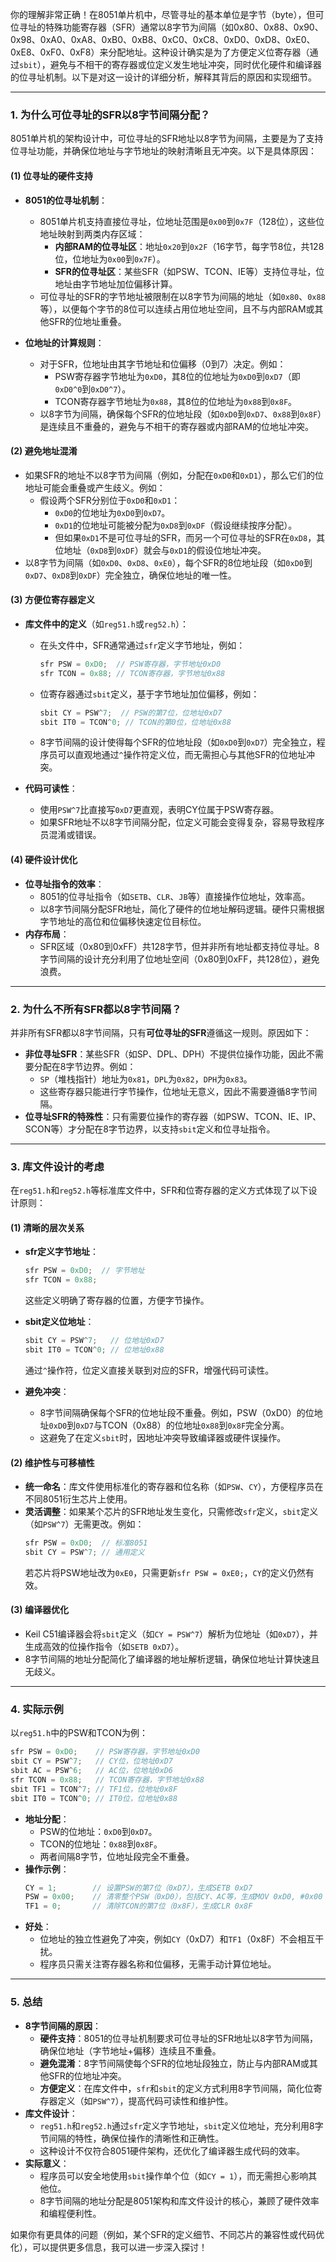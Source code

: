 你的理解非常正确！在8051单片机中，尽管寻址的基本单位是字节（byte），但可位寻址的特殊功能寄存器（SFR）通常以8字节为间隔（如0x80、0x88、0x90、0x98、0xA0、0xA8、0xB0、0xB8、0xC0、0xC8、0xD0、0xD8、0xE0、0xE8、0xF0、0xF8）来分配地址。这种设计确实是为了方便定义位寄存器（通过`sbit`），避免与不相干的寄存器或位定义发生地址冲突，同时优化硬件和编译器的位寻址机制。以下是对这一设计的详细分析，解释其背后的原因和实现细节。

---

### 1. **为什么可位寻址的SFR以8字节间隔分配？**

8051单片机的架构设计中，可位寻址的SFR地址以8字节为间隔，主要是为了支持位寻址功能，并确保位地址与字节地址的映射清晰且无冲突。以下是具体原因：

#### (1) **位寻址的硬件支持**
- **8051的位寻址机制**：
  - 8051单片机支持直接位寻址，位地址范围是`0x00`到`0x7F`（128位），这些位地址映射到两类内存区域：
    - **内部RAM的位寻址区**：地址`0x20`到`0x2F`（16字节，每字节8位，共128位，位地址为`0x00`到`0x7F`）。
    - **SFR的位寻址区**：某些SFR（如PSW、TCON、IE等）支持位寻址，位地址由字节地址加位偏移计算。
  - 可位寻址的SFR的字节地址被限制在以8字节为间隔的地址（如`0x80`、`0x88`等），以便每个字节的8位可以连续占用位地址空间，且不与内部RAM或其他SFR的位地址重叠。

- **位地址的计算规则**：
  - 对于SFR，位地址由其字节地址和位偏移（0到7）决定。例如：
    - PSW寄存器字节地址为`0xD0`，其8位的位地址为`0xD0`到`0xD7`（即`0xD0^0`到`0xD0^7`）。
    - TCON寄存器字节地址为`0x88`，其8位的位地址为`0x88`到`0x8F`。
  - 以8字节为间隔，确保每个SFR的位地址段（如`0xD0`到`0xD7`、`0x88`到`0x8F`）是连续且不重叠的，避免与不相干的寄存器或内部RAM的位地址冲突。

#### (2) **避免地址混淆**
- 如果SFR的地址不以8字节为间隔（例如，分配在`0xD0`和`0xD1`），那么它们的位地址可能会重叠或产生歧义。例如：
  - 假设两个SFR分别位于`0xD0`和`0xD1`：
    - `0xD0`的位地址为`0xD0`到`0xD7`。
    - `0xD1`的位地址可能被分配为`0xD8`到`0xDF`（假设继续按序分配）。
    - 但如果`0xD1`不是可位寻址的SFR，而另一个可位寻址的SFR在`0xD8`，其位地址（`0xD8`到`0xDF`）就会与`0xD1`的假设位地址冲突。
- 以8字节为间隔（如`0xD0`、`0xD8`、`0xE0`），每个SFR的8位地址段（如`0xD0`到`0xD7`、`0xD8`到`0xDF`）完全独立，确保位地址的唯一性。

#### (3) **方便位寄存器定义**
- **库文件中的定义**（如`reg51.h`或`reg52.h`）：
  - 在头文件中，SFR通常通过`sfr`定义字节地址，例如：
    ```c
    sfr PSW = 0xD0;  // PSW寄存器，字节地址0xD0
    sfr TCON = 0x88; // TCON寄存器，字节地址0x88
    ```
  - 位寄存器通过`sbit`定义，基于字节地址加位偏移，例如：
    ```c
    sbit CY = PSW^7;  // PSW的第7位，位地址0xD7
    sbit IT0 = TCON^0; // TCON的第0位，位地址0x88
    ```
  - 8字节间隔的设计使得每个SFR的位地址段（如`0xD0`到`0xD7`）完全独立，程序员可以直观地通过`^`操作符定义位，而无需担心与其他SFR的位地址冲突。

- **代码可读性**：
  - 使用`PSW^7`比直接写`0xD7`更直观，表明CY位属于PSW寄存器。
  - 如果SFR地址不以8字节间隔分配，位定义可能会变得复杂，容易导致程序员混淆或错误。

#### (4) **硬件设计优化**
- **位寻址指令的效率**：
  - 8051的位寻址指令（如`SETB`、`CLR`、`JB`等）直接操作位地址，效率高。
  - 以8字节间隔分配SFR地址，简化了硬件的位地址解码逻辑。硬件只需根据字节地址的高位和位偏移快速定位目标位。
- **内存布局**：
  - SFR区域（0x80到0xFF）共128字节，但并非所有地址都支持位寻址。8字节间隔的设计充分利用了位地址空间（0x80到0xFF，共128位），避免浪费。

---

### 2. **为什么不所有SFR都以8字节间隔？**

并非所有SFR都以8字节间隔，只有**可位寻址的SFR**遵循这一规则。原因如下：
- **非位寻址SFR**：某些SFR（如SP、DPL、DPH）不提供位操作功能，因此不需要分配在8字节边界。例如：
  - `SP`（堆栈指针）地址为`0x81`，`DPL`为`0x82`，`DPH`为`0x83`。
  - 这些寄存器只能进行字节操作，位地址无意义，因此不需要遵循8字节间隔。
- **位寻址SFR的特殊性**：只有需要位操作的寄存器（如PSW、TCON、IE、IP、SCON等）才分配在8字节边界，以支持`sbit`定义和位寻址指令。

---

### 3. **库文件设计的考虑**

在`reg51.h`和`reg52.h`等标准库文件中，SFR和位寄存器的定义方式体现了以下设计原则：

#### (1) **清晰的层次关系**
- **sfr定义字节地址**：
  ```c
  sfr PSW = 0xD0;  // 字节地址
  sfr TCON = 0x88;
  ```
  这些定义明确了寄存器的位置，方便字节操作。

- **sbit定义位地址**：
  ```c
  sbit CY = PSW^7;   // 位地址0xD7
  sbit IT0 = TCON^0; // 位地址0x88
  ```
  通过`^`操作符，位定义直接关联到对应的SFR，增强代码可读性。

- **避免冲突**：
  - 8字节间隔确保每个SFR的位地址段不重叠。例如，PSW（0xD0）的位地址`0xD0`到`0xD7`与TCON（0x88）的位地址`0x88`到`0x8F`完全分离。
  - 这避免了在定义`sbit`时，因地址冲突导致编译器或硬件误操作。

#### (2) **维护性与可移植性**
- **统一命名**：库文件使用标准化的寄存器和位名称（如`PSW`、`CY`），方便程序员在不同8051衍生芯片上使用。
- **灵活调整**：如果某个芯片的SFR地址发生变化，只需修改`sfr`定义，`sbit`定义（如`PSW^7`）无需更改。例如：
  ```c
  sfr PSW = 0xD0;  // 标准8051
  sbit CY = PSW^7; // 通用定义
  ```
  若芯片将PSW地址改为`0xE0`，只需更新`sfr PSW = 0xE0;`，`CY`的定义仍然有效。

#### (3) **编译器优化**
- Keil C51编译器会将`sbit`定义（如`CY = PSW^7`）解析为位地址（如`0xD7`），并生成高效的位操作指令（如`SETB 0xD7`）。
- 8字节间隔的地址分配简化了编译器的地址解析逻辑，确保位地址计算快速且无歧义。

---

### 4. **实际示例**

以`reg51.h`中的PSW和TCON为例：
```c
sfr PSW = 0xD0;    // PSW寄存器，字节地址0xD0
sbit CY = PSW^7;   // CY位，位地址0xD7
sbit AC = PSW^6;   // AC位，位地址0xD6
sfr TCON = 0x88;   // TCON寄存器，字节地址0x88
sbit TF1 = TCON^7; // TF1位，位地址0x8F
sbit IT0 = TCON^0; // IT0位，位地址0x88
```

- **地址分配**：
  - PSW的位地址：`0xD0`到`0xD7`。
  - TCON的位地址：`0x88`到`0x8F`。
  - 两者间隔8字节，位地址段完全不重叠。
- **操作示例**：
  ```c
  CY = 1;        // 设置PSW的第7位（0xD7），生成SETB 0xD7
  PSW = 0x00;    // 清零整个PSW（0xD0），包括CY、AC等，生成MOV 0xD0, #0x00
  TF1 = 0;       // 清除TCON的第7位（0x8F），生成CLR 0x8F
  ```
- **好处**：
  - 位地址的独立性避免了冲突，例如`CY`（0xD7）和`TF1`（0x8F）不会相互干扰。
  - 程序员只需关注寄存器名称和位偏移，无需手动计算位地址。

---

### 5. **总结**

- **8字节间隔的原因**：
  - **硬件支持**：8051的位寻址机制要求可位寻址的SFR地址以8字节为间隔，确保位地址（字节地址+偏移）连续且不重叠。
  - **避免混淆**：8字节间隔使每个SFR的位地址段独立，防止与内部RAM或其他SFR的位地址冲突。
  - **方便定义**：在库文件中，`sfr`和`sbit`的定义方式利用8字节间隔，简化位寄存器定义（如`PSW^7`），提高代码可读性和维护性。
- **库文件设计**：
  - `reg51.h`和`reg52.h`通过`sfr`定义字节地址，`sbit`定义位地址，充分利用8字节间隔的特性，确保位操作的清晰性和正确性。
  - 这种设计不仅符合8051硬件架构，还优化了编译器生成代码的效率。
- **实际意义**：
  - 程序员可以安全地使用`sbit`操作单个位（如`CY = 1`），而无需担心影响其他位。
  - 8字节间隔的地址分配是8051架构和库文件设计的核心，兼顾了硬件效率和编程便利性。

如果你有更具体的问题（例如，某个SFR的定义细节、不同芯片的兼容性或代码优化），可以提供更多信息，我可以进一步深入探讨！
